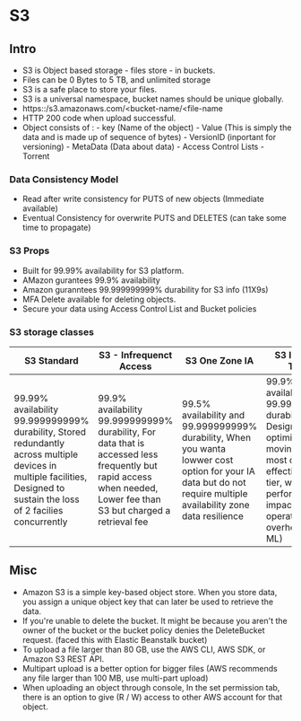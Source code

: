 # S3

## Intro

- S3 is  Object based storage - files store - in buckets.
- Files can be 0 Bytes to 5 TB, and unlimited storage
- S3 is a safe place to store your files.
- S3 is a universal namespace, bucket names should be unique globally.
- https::/s3.amazonaws.com/<bucket-name/<file-name
- HTTP 200 code when upload successful.
- Object consists of :
		- key (Name of the object)
		- Value (This is simply the data and is made up of sequence of bytes)
		- VersionID (inportant for versioning)
		- MetaData (Data about data)
		- Access Control Lists
		- Torrent

### Data Consistency Model
- Read after write consistency for PUTS of new objects (Immediate available)
- Eventual Consistency for overwrite PUTS and DELETES (can take some time to propagate)

### S3 Props
- Built for 99.99% availability for S3 platform.
- AMazon gurantees 99.9% availability
- Amazon guranntees 99.999999999% durability for S3 info (11X9s)
- MFA Delete available for deleting objects.
- Secure your data using Access Control List and Bucket policies

### S3 storage classes

| S3 Standard | S3 - Infrequenct Access | S3 One Zone IA | S3 Intelligent Tiering |
|-------------|-------------------------|----|----|
| 99.99% availability 99.999999999% durability, Stored redundantly across multiple devices in multiple facilities, Designed to sustain the loss of 2 facilies concurrently|99.9% availability 99.999999999% durability, For data that is accessed less frequently but rapid access when needed, Lower fee than S3 but charged a retrieval fee|99.5% availability and 99.999999999% durability, When you wanta lowwer cost option for your IA data but do not require multiple availability zone data resilience|99.9% availability 99.999999999% durability, Designed to optimize cost by moving data to most cost-effective access tier, without performance impact or operational overhead (using ML)|











## Misc

- Amazon S3 is a simple key-based object store. When you store data, you assign a unique object key that can later be used to retrieve the data.
- If you're unable to delete the bucket. It might be because you aren't the owner of the bucket or the bucket policy denies the DeleteBucket request. (faced this with Elastic Beanstalk bucket)
- To upload a file larger than 80 GB, use the AWS CLI, AWS SDK, or Amazon S3 REST API.
- Multipart upload is a better option for bigger files (AWS recommends any file larger than 100 MB, use multi-part upload)
- When uploading an object through console, In the set permission tab, there is an option to give (R / W) access to other AWS account for that object.